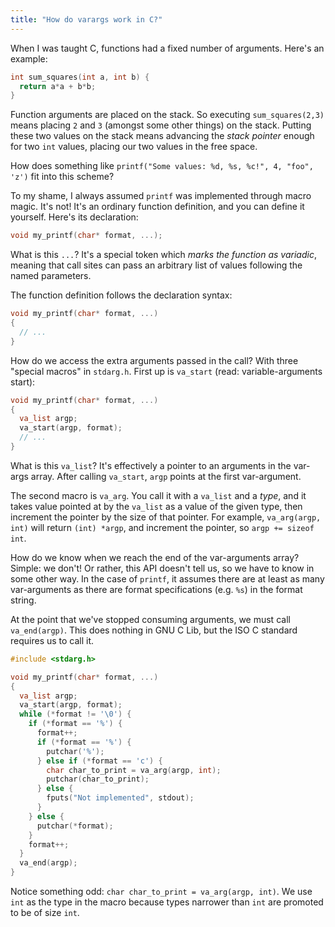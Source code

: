 ```yaml
---
title: "How do varargs work in C?"
---
```


When I was taught C, functions had a fixed number of arguments. Here's an example:

```c
int sum_squares(int a, int b) {
  return a*a + b*b;
}
```

Function arguments are placed on the stack. So executing `sum_squares(2,3)` means placing `2` and `3` (amongst some other things) on the stack. Putting these two values on the stack means advancing the *stack pointer* enough for two `int` values, placing our two values in the free space.

How does something like `printf("Some values: %d, %s, %c!", 4, "foo", 'z')` fit into this scheme?

To my shame, I always assumed `printf` was implemented through macro magic. It's not! It's an ordinary function definition, and you can define it yourself. Here's its declaration:

```c
void my_printf(char* format, ...);
```

What is this `...`? It's a special token which *marks the function as variadic*, meaning that call sites can pass an arbitrary list of values following the named parameters.

The function definition follows the declaration syntax:

```c
void my_printf(char* format, ...)
{
  // ...
}
```

How do we access the extra arguments passed in the call? With three "special macros" in `stdarg.h`. First up is `va_start` (read: variable-arguments start):

```c
void my_printf(char* format, ...)
{
  va_list argp;
  va_start(argp, format);
  // ...
}
```

What is this `va_list`? It's effectively a pointer to an arguments in the var-args array. After calling `va_start`, `argp` points at the first var-argument.

The second macro is `va_arg`. You call it with a `va_list` and a _type_, and it takes value pointed at by the `va_list` as a value of the given type, then increment the pointer by the size of that pointer. For example, `va_arg(argp, int)` will return `(int) *argp`, and increment the pointer, so `argp += sizeof int`.

How do we know when we reach the end of the var-arguments array? Simple: we don't! Or rather, this API doesn't tell us, so we have to know in some other way. In the case of `printf`, it assumes there are at least as many var-arguments as there are format specifications (e.g. `%s`) in the format string.

At the point that we've stopped consuming arguments, we must call `va_end(argp)`. This does nothing in GNU C Lib, but the ISO C standard requires us to call it.

```c
#include <stdarg.h>

void my_printf(char* format, ...)
{
  va_list argp;
  va_start(argp, format);
  while (*format != '\0') {
    if (*format == '%') {
      format++;
      if (*format == '%') {
        putchar('%');
      } else if (*format == 'c') {
        char char_to_print = va_arg(argp, int);
        putchar(char_to_print);
      } else {
        fputs("Not implemented", stdout);
      }
    } else {
      putchar(*format);
    }
    format++;
  }
  va_end(argp);
}
```

Notice something odd: `char char_to_print = va_arg(argp, int)`. We use `int` as the type in the macro because types narrower than `int` are promoted to be of size `int`.
